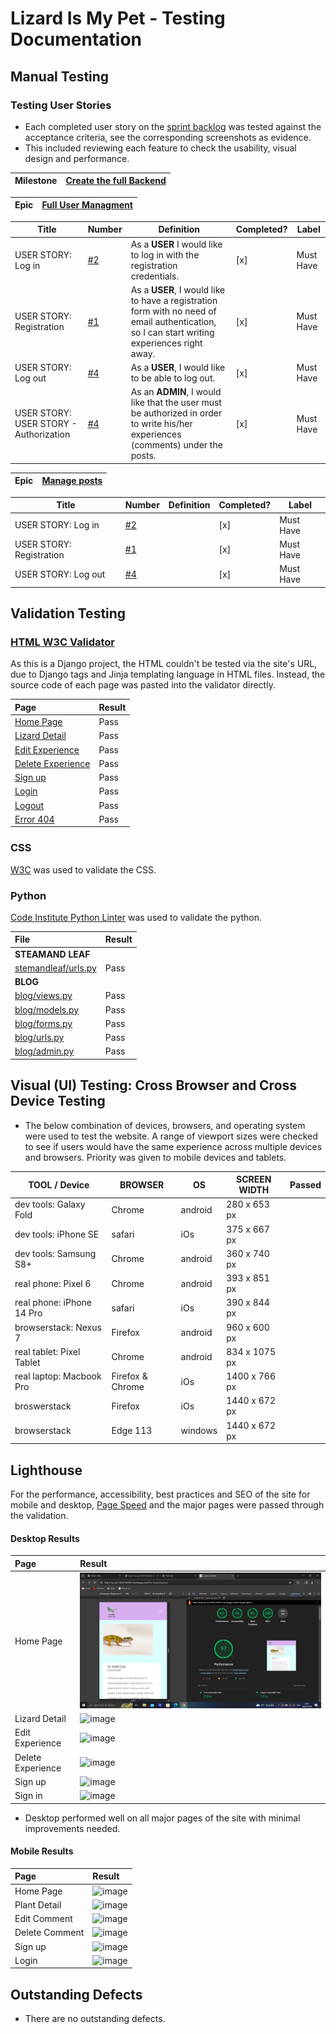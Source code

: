 # Lizard Is My Pet - Testing Documentation

## Manual Testing

### Testing User Stories

- Each completed user story on the [sprint backlog](https://github.com/users/zhannamatuzak/projects/1) was tested against the acceptance criteria, see the corresponding screenshots as evidence.
- This included reviewing each feature to check the usability, visual design and performance.


| Milestone | [Create the full Backend](https://github.com/zhannamatuzak/lizard-my-pet/milestone/1) |
------------|---------------------------------------------------------------------------------------|

| Epic    | [Full User Managment](https://github.com/zhannamatuzak/lizard-my-pet/issues/3)  |
----------|--------------------------------------------------------------------------------|

| Title | Number | Definition | Completed? | Label |
|-------|--------|------------|------------|-------|
| USER STORY: Log in | [#2](https://github.com/zhannamatuzak/lizard-my-pet/issues/2) | As a **USER** I would like to log in with the registration credentials. | [x] | Must Have |
| USER STORY: Registration  | [#1](https://github.com/zhannamatuzak/lizard-my-pet/issues/1) | As a **USER**, I would like to have a registration form with no need of email authentication, so I can start writing experiences right away. | [x] | Must Have |
| USER STORY: Log out | [#4](https://github.com/zhannamatuzak/lizard-my-pet/issues/4) | As a **USER**, I would like to be able to log out. | [x] | Must Have |
| USER STORY: USER STORY - Authorization | [#4](4) | As an **ADMIN**, I would like that the user must be authorized in order to write his/her experiences (comments) under the posts. | [x] | Must Have |

| Epic    | [Manage posts]()  |
----------|-------------------|

| Title | Number | Definition | Completed? | Label |
|-------|--------|------------|------------|-------|
| USER STORY: Log in | [#2]() | | [x] | Must Have |
| USER STORY: Registration  | [#1]() |  | [x] | Must Have |
| USER STORY: Log out | [#4]() |  | [x] | Must Have |


## Validation Testing

### [HTML W3C Validator](https://validator.w3.org/) 
As this is a Django project, the HTML couldn't be tested via the site's URL, due to Django tags and Jinja templating language in HTML files. Instead, the source code of each page was pasted into the validator directly.

| Page | Result |
| :--- | :--- |
| [Home Page](documentation/) | Pass |
| [Lizard Detail](documentation/) | Pass |
| [Edit Experience](documentation/) | Pass |
| [Delete Experience](documentation/) | Pass |
| [Sign up](documentation/)| Pass |
| [Login](documentation/) | Pass |
| [Logout](documentation/) | Pass |
| [Error 404](documentation/) | Pass |

### CSS

[W3C](https://validator.w3.org/) was used to validate the CSS.

### Python

[Code Institute Python Linter](https://pep8ci.herokuapp.com/) was used to validate the python.

| File | Result |
| :--- | :--- |
| **STEAMAND LEAF** |
| [stemandleaf/urls.py](documentation/) | Pass |  
| **BLOG** |
| [blog/views.py](documentation/) | Pass | 
| [blog/models.py](documentation/) | Pass | 
| [blog/forms.py](documentation/) | Pass |
| [blog/urls.py](documentation/) | Pass | 
| [blog/admin.py](documentation/) | Pass | 


## Visual (UI) Testing: Cross Browser and Cross Device Testing

- The below combination of devices, browsers, and operating system were used to test the website. A range of viewport sizes were checked to see if users would have the same experience across multiple devices and browsers. Priority was given to mobile devices and tablets. 

| **TOOL / Device**           | **BROWSER**      | **OS**  | **SCREEN WIDTH** | Passed 
|-----------------------------|------------------|---------|------------------|---------
| dev tools: Galaxy Fold      | Chrome           | android | 280 x 653 px     |
| dev tools: iPhone SE        | safari           | iOs     | 375 x 667 px     |
| dev tools: Samsung S8+      | Chrome           | android | 360 x 740 px     |
| real phone: Pixel 6         | Chrome           | android | 393 x 851 px     |
| real phone: iPhone 14 Pro   | safari           | iOs     | 390 x 844 px     |
| browserstack: Nexus 7       | Firefox          | android | 960 x 600 px     |
| real tablet: Pixel Tablet   | Chrome           | android | 834 x 1075 px    |
| real laptop: Macbook Pro    | Firefox & Chrome | iOs     | 1400 x 766 px    |
| broswerstack                | Firefox          | iOs     | 1440 x 672 px    |
| browserstack                | Edge 113         | windows | 1440 x 672 px    |

## Lighthouse

For the performance, accessibility, best practices and SEO of the site for mobile and desktop, [Page Speed](https://pagespeed.web.dev/) and the major pages were passed through the validation. 

#### Desktop Results

| Page | Result |
| :--- | :--- |
| Home Page | ![image](image.png) |
| Lizard Detail | ![image]() |
| Edit Experience | ![image]() |
| Delete Experience | ![image]() |
| Sign up |![image]() |
| Sign in | ![image]() |

- Desktop performed well on all major pages of the site with minimal improvements needed.

#### Mobile Results

| Page | Result |
| :--- | :--- |
| Home Page | ![image]() |
| Plant Detail | ![image]() |
| Edit Comment | ![image]() |
| Delete Comment | ![image]() |
| Sign up | ![image]() |
| Login | ![image]() |

## Outstanding Defects
- There are no outstanding defects.


